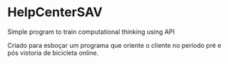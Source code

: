 # HelpCenterSAV
Simple program to train computational thinking using API

Criado para esboçar um programa que oriente o cliente no período pré e pós vistoria de bicicleta online.

